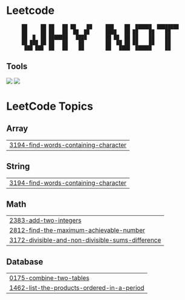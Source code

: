 # Leetcode

<div align = "center">

```
██     ██ ██   ██ ██    ██     ███    ██  ██████  ████████ 
██     ██ ██   ██  ██  ██      ████   ██ ██    ██    ██    
██  █  ██ ███████   ████       ██ ██  ██ ██    ██    ██    
██ ███ ██ ██   ██    ██        ██  ██ ██ ██    ██    ██    
 ███ ███  ██   ██    ██        ██   ████  ██████     ██    

```                                                                                                     
</div>      
<h2>Tools</h2>
<p>
  <img src="https://skillicons.dev/icons?i=java" />
  <img src="https://skillicons.dev/icons?i=mysql" />
</p>

<!---LeetCode Topics Start-->
# LeetCode Topics
## Array
|  |
| ------- |
| [3194-find-words-containing-character](https://github.com/roulaaa/Leetcode/tree/master/3194-find-words-containing-character) |
## String
|  |
| ------- |
| [3194-find-words-containing-character](https://github.com/roulaaa/Leetcode/tree/master/3194-find-words-containing-character) |
## Math
|  |
| ------- |
| [2383-add-two-integers](https://github.com/roulaaa/Leetcode/tree/master/2383-add-two-integers) |
| [2812-find-the-maximum-achievable-number](https://github.com/roulaaa/Leetcode/tree/master/2812-find-the-maximum-achievable-number) |
| [3172-divisible-and-non-divisible-sums-difference](https://github.com/roulaaa/Leetcode/tree/master/3172-divisible-and-non-divisible-sums-difference) |
## Database
|  |
| ------- |
| [0175-combine-two-tables](https://github.com/roulaaa/Leetcode/tree/master/0175-combine-two-tables) |
| [1462-list-the-products-ordered-in-a-period](https://github.com/roulaaa/Leetcode/tree/master/1462-list-the-products-ordered-in-a-period) |
<!---LeetCode Topics End-->
